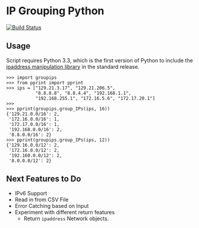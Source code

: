 IP Grouping Python
==================
[![Build
Status](https://travis-ci.org/RyPeck/IP-Grouping-Python.png?branch=master)](https://travis-ci.org/RyPeck/IP-Grouping-Python)

## Usage

Script requires Python 3.3, which is the first version of Python to include the [ipaddress manipulation library](http://docs.python.org/3.3/library/ipaddress) in the standard release.

~~~
>>> import groupips
>>> from pprint import pprint
>>> ips = ["129.21.3.17", "129.21.206.5", 
           "8.8.8.8", "8.8.4.4", "192.168.1.1",
           "192.168.255.1", "172.16.5.6", "172.17.20.1"]
>>> 
>>> pprint(groupips.group_IPs(ips, 16))
{'129.21.0.0/16': 2,
 '172.16.0.0/16': 1,
 '172.17.0.0/16': 1,
 '192.168.0.0/16': 2,
 '8.8.0.0/16': 2}
>>> pprint(groupips.group_IPs(ips, 12))
{'129.16.0.0/12': 2, 
 '172.16.0.0/12': 2, 
 '192.160.0.0/12': 2, 
 '8.0.0.0/12': 2}
~~~

## Next Features to Do

- IPv6 Support
- Read in from CSV File
- Error Catching based on Input
- Experiment with different return features
    - Return `ipaddress` Network objects.
